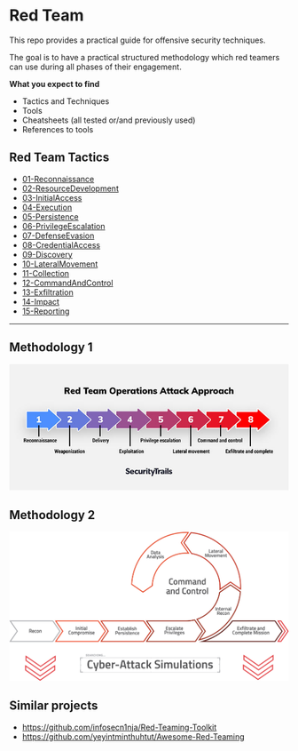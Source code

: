 # Red Team

This repo provides a practical guide for offensive security techniques.

The goal is to have a practical structured methodology which red teamers can use during all phases of their engagement.

**What you expect to find**
- Tactics and Techniques
- Tools
- Cheatsheets (all tested or/and previously used)
- References to tools

## Red Team Tactics

- [01-Reconnaissance](01-Reconnaissance/)
- [02-ResourceDevelopment](02-ResourceDevelopment/)
- [03-InitialAccess](03-InitialAccess/)
- [04-Execution](04-Execution/)
- [05-Persistence](05-Persistence/)
- [06-PrivilegeEscalation](06-PrivilegeEscalation/)
- [07-DefenseEvasion](07-DefenseEvasion/)
- [08-CredentialAccess](08-CredentialAccess/)
- [09-Discovery](09-Discovery/)
- [10-LateralMovement](10-LateralMovement/)
- [11-Collection](11-Collection/)
- [12-CommandAndControl](12-CommandAndControl/)
- [13-Exfiltration](13-Exfiltration/)
- [14-Impact](14-Impact/)
- [15-Reporting](15-Reporting/)

---

## Methodology 1

![](images/red-team-operations-attack-approach.jpg)

## Methodology 2

![](images/method.jpg)


## Similar projects
- https://github.com/infosecn1nja/Red-Teaming-Toolkit
- https://github.com/yeyintminthuhtut/Awesome-Red-Teaming
